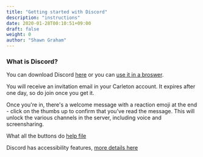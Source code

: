 ```yaml
---
title: "Getting started with Discord"
description: "instructions"
date: 2020-01-28T00:10:51+09:00
draft: false
weight: 0
author: "Shawn Graham"
---
```


### What is Discord?

You can download Discord [here](https://discordapp.com/apps) or you can [use it in a broswer](https://discordapp.com/app).

You will receive an invitation email in your Carleton account. It expires after one day, so do join once you get it.

Once you're in, there's a welcome message with a reaction emoji at the end - click on the thumbs up to confirm that you've read the message. This will unlock the various channels in the server, including voice and screensharing.

What all the buttons do [help file](https://support.discordapp.com/hc/en-us/categories/200404398)

Discord has accessibility features, [more details here](https://support.discordapp.com/hc/en-us/articles/360035966492-Screen-Reader-Data-Toggle)
